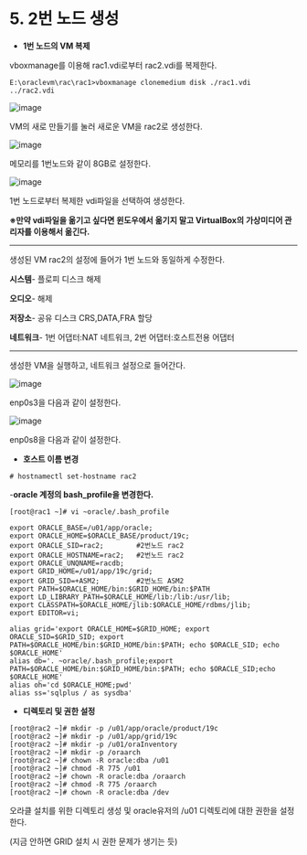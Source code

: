 # 5. 2번 노드 생성

- **1번 노드의 VM 복제**

vboxmanage를 이용해 rac1.vdi로부터 rac2.vdi를 복제한다.

```
E:\oraclevm\rac\rac1>vboxmanage clonemedium disk ./rac1.vdi ../rac2.vdi
```

![image](https://github.com/oraclejyp/19c_rac_inst/assets/133745372/3fe08c82-d031-4fd4-a45a-88cb4daff077)


VM의 새로 만들기를 눌러 새로운 VM을 rac2로 생성한다.

![image](https://github.com/oraclejyp/19c_rac_inst/assets/133745372/68b9ab3e-aca7-4eff-aa67-61f0dae91196)


메모리를 1번노드와 같이 8GB로 설정한다.

![image](https://github.com/oraclejyp/19c_rac_inst/assets/133745372/b3d26f3c-1948-4782-b749-8df08de7ef5a)


1번 노드로부터 복제한 vdi파일을 선택하여 생성한다.

**※만약 vdi파일을 옮기고 싶다면 윈도우에서 옮기지 말고 VirtualBox의 가상미디어 관리자를 이용해서 옮긴다.**

---
생성된 VM rac2의 설정에 들어가 1번 노드와 동일하게 수정한다.

**시스템**- 플로피 디스크 해제

**오디오**- 해제

**저장소**- 공유 디스크 CRS,DATA,FRA 할당

**네트워크**- 1번 어댑터:NAT 네트워크, 2번 어댑터:호스트전용 어댑터

---

생성한 VM을 실행하고, 네트워크 설정으로 들어간다.

![image](https://github.com/oraclejyp/19c_rac_inst/assets/133745372/15b8b779-6b63-463c-b835-47d28d463e8f)

enp0s3을 다음과 같이 설정한다.

![image](https://github.com/oraclejyp/19c_rac_inst/assets/133745372/315eeefc-062b-465f-946c-cf55bd264448)

enp0s8을 다음과 같이 설정한다.


- **호스트 이름 변경**

```
# hostnamectl set-hostname rac2
```


-**oracle 계정의 bash_profile을 변경한다.**

```
[root@rac1 ~]# vi ~oracle/.bash_profile

export ORACLE_BASE=/u01/app/oracle;
export ORACLE_HOME=$ORACLE_BASE/product/19c;
export ORACLE_SID=rac2;        #2번노드 rac2
export ORACLE_HOSTNAME=rac2;   #2번노드 rac2
export ORACLE_UNQNAME=racdb;
export GRID_HOME=/u01/app/19c/grid;
export GRID_SID=+ASM2;         #2번노드 ASM2
export PATH=$ORACLE_HOME/bin:$GRID_HOME/bin:$PATH
export LD_LIBRARY_PATH=$ORACLE_HOME/lib:/lib:/usr/lib;
export CLASSPATH=$ORACLE_HOME/jlib:$ORACLE_HOME/rdbms/jlib;
export EDITOR=vi;

alias grid='export ORACLE_HOME=$GRID_HOME; export ORACLE_SID=$GRID_SID; export PATH=$ORACLE_HOME/bin:$GRID_HOME/bin:$PATH; echo $ORACLE_SID; echo $ORACLE_HOME'
alias db='. ~oracle/.bash_profile;export PATH=$ORACLE_HOME/bin:$GRID_HOME/bin:$PATH; echo $ORACLE_SID;echo $ORACLE_HOME'
alias oh='cd $ORACLE_HOME;pwd'
alias ss='sqlplus / as sysdba'
```

- **디렉토리 및 권한 설정**

```
[root@rac2 ~]# mkdir -p /u01/app/oracle/product/19c
[root@rac2 ~]# mkdir -p /u01/app/grid/19c
[root@rac2 ~]# mkdir -p /u01/oraInventory
[root@rac2 ~]# mkdir -p /oraarch
[root@rac2 ~]# chown -R oracle:dba /u01
[root@rac2 ~]# chmod -R 775 /u01
[root@rac2 ~]# chown -R oracle:dba /oraarch
[root@rac2 ~]# chmod -R 775 /oraarch
[root@rac2 ~]# chown -R oracle:dba /dev
```

오라클 설치를 위한 디렉토리 생성 및 oracle유저의 /u01 디렉토리에 대한 권한을 설정한다.

(지금 안하면 GRID 설치 시 권한 문제가 생기는 듯)
